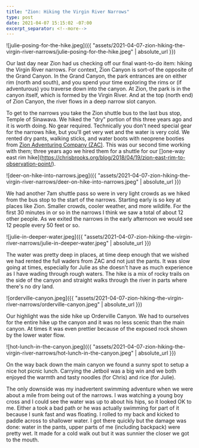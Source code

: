 ```yaml
--- 
title: "Zion: Hiking the Virgin River Narrows"
type: post
date: 2021-04-07 15:15:02 -07:00
excerpt_separator: <!--more-->
---
```


![julie-posing-for-the-hike.jpeg]({{ "assets/2021-04-07-zion-hiking-the-virgin-river-narrows/julie-posing-for-the-hike.jpeg" | absolute_url }})


Our last day near Zion had us checking off our final want-to-do item: hiking the Virgin River narrows. For context, Zion Canyon is sort-of the opposite of the Grand Canyon. In the Grand Canyon, the park entrances are on either rim (north and south), and you spend your time exploring the rims or (if adventurous) you traverse down into the canyon. At Zion, the park is in the canyon itself, which is formed by the Virgin River. And at the top (north end) of Zion Canyon, the river flows in a deep narrow slot canyon.

<!--more-->

To get to the narrows you take the Zion shuttle bus to the last bus stop, Temple of Sinawava. We hiked the "dry" portion of this three years ago and it is worth doing. No gear required. Technically you don't need special gear for the narrows hike, but you'll get very wet and the water is very cold. We rented dry pants, walking sticks,  and water boots with neoprene booties from [Zion Adventuring Company (ZAC)](https://www.zionadventures.com/). This was our second time working with them; three years ago we hired them for a shuttle for our []one-way east rim hike](https://chrisbrooks.org/blog/2018/04/19/zion-east-rim-to-observation-point/).


![deer-on-hike-into-narrows.jpeg]({{ "assets/2021-04-07-zion-hiking-the-virgin-river-narrows/deer-on-hike-into-narrows.jpeg" | absolute_url }})


We had another 7am shuttle pass so were in very light crowds as we hiked from the bus stop to the start of the narrows. Starting early is so key at places like Zion. Smaller crowds, cooler weather, and more wildlife. For the first 30 minutes in or so in the narrows I think we saw a total of about 12 other people. As we exited the narrows in the early afternoon we would see 12 people every 50 feet or so.


![julie-in-deeper-water.jpeg]({{ "assets/2021-04-07-zion-hiking-the-virgin-river-narrows/julie-in-deeper-water.jpeg" | absolute_url }})


The water was pretty deep in places, at time deep enough that we wished we had rented the full waders from ZAC and not just the pants. It was slow going at times, especially for Julie as she doesn't have as much experience as I have wading through rough waters. The hike is a mix of rocky trails on the side of the canyon and straight walks through the river in parts where there's no dry land.


![orderville-canyon.jpeg]({{ "assets/2021-04-07-zion-hiking-the-virgin-river-narrows/orderville-canyon.jpeg" | absolute_url }})


Our highlight was the side hike up Orderville Canyon. We had to ourselves for the entire hike up the canyon and it was no less scenic than the main canyon. At times it was even prettier because of the exposed rock shown by the lower water flow.


![hot-lunch-in-the-canyon.jpeg]({{ "assets/2021-04-07-zion-hiking-the-virgin-river-narrows/hot-lunch-in-the-canyon.jpeg" | absolute_url }})


On the way back down the main canyon we found a sunny spot to setup a nice hot picnic lunch. Carrying the Jetboil was a big win and we both enjoyed the warmth and tasty noodles (for Chris) and rice (for Julie).

The only downside was my inadvertent swimming adventure when we were about a mile from being out of the narrows. I was watching a young boy cross and I could see the water was up to about his hips, so it looked OK to me. Either a took a bad path or he was actually swimming for part of it because I sunk fast and was floating. I rolled to my back and kicked to paddle across to shallower water. I got there quickly but the damage was done: water in the pants, upper parts of me (including backpack) were pretty wet. It made for a cold walk out but it was sunnier the closer we got to the mouth.